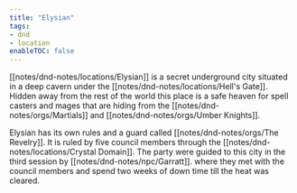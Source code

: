 ```yaml
---
title: "Elysian"
tags:
- dnd
- location
enableTOC: false
---
```


[[notes/dnd-notes/locations/Elysian]] is a secret underground city situated in a deep cavern under the [[notes/dnd-notes/locations/Hell's Gate]]. Hidden away from the rest of the world this place is a safe heaven for spell casters and mages that are hiding from the [[notes/dnd-notes/orgs/Martials]] and [[notes/dnd-notes/orgs/Umber Knights]]. 

Elysian has its own rules and a guard called [[notes/dnd-notes/orgs/The Revelry]]. It is ruled by five council members through the [[notes/dnd-notes/locations/Crystal Domain]].  The party were guided to this city in the third session by [[notes/dnd-notes/npc/Garratt]]. where they met with the council members and spend two weeks of down time till the heat was cleared.